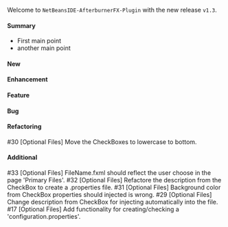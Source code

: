 Welcome to `NetBeansIDE-AfterburnerFX-Plugin` with the new release `v1.3`.



#### Summary
* First main point
* another main point



#### New



#### Enhancement



#### Feature



#### Bug



#### Refactoring
#30 [Optional Files] Move the CheckBoxes to lowercase to bottom.



#### Additional



[//]: # (Issues which will be integrated in this release)
#33 [Optional Files] FileName.fxml should reflect the user choose in the page 'Primary Files'.
#32 [Optional Files] Refactore the description from the CheckBox to create a .properties file.
#31 [Optional Files] Background color from CheckBox properties should injected is wrong.
#29 [Optional Files] Change description from CheckBox for injecting automatically into the file.
#17 [Optional Files] Add functionality for creating/checking a 'configuration.properties'.
